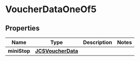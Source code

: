 

# VoucherDataOneOf5


## Properties

| Name | Type | Description | Notes |
|------------ | ------------- | ------------- | -------------|
|**miniStop** | [**JCSVoucherData**](JCSVoucherData.md) |  |  |



